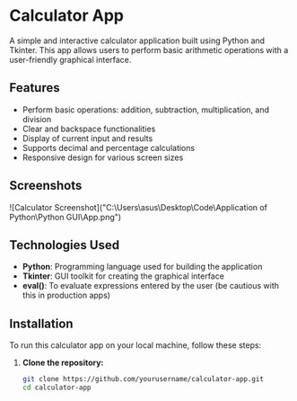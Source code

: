 # Calculator App

A simple and interactive calculator application built using Python and Tkinter. This app allows users to perform basic arithmetic operations with a user-friendly graphical interface.

## Features

- Perform basic operations: addition, subtraction, multiplication, and division
- Clear and backspace functionalities
- Display of current input and results
- Supports decimal and percentage calculations
- Responsive design for various screen sizes

## Screenshots

![Calculator Screenshot]("C:\\Users\\asus\\Desktop\\Code\\Application of Python\\Python GUI\\App.png")

## Technologies Used

- **Python**: Programming language used for building the application
- **Tkinter**: GUI toolkit for creating the graphical interface
- **eval()**: To evaluate expressions entered by the user (be cautious with this in production apps)

## Installation

To run this calculator app on your local machine, follow these steps:

1. **Clone the repository:**
   ```bash
   git clone https://github.com/yourusername/calculator-app.git
   cd calculator-app
